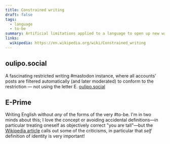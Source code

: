 ```yaml
---
title: Constrained writing
draft: false
tags:
  - language
  - to-be
summary: Artificial limitations applied to a language to open up new ways to use it or learn it.
links:
  wikipedia: https://en.wikipedia.org/wiki/Constrained_writing
---
```


## oulipo.social

A fascinating restricted writing #mastodon instance, where all accounts' posts are filtered automatically (and later moderated) to conform to the restriction — not using the letter E. [oulipo.social](https://oulipo.social)

## E-Prime

Writing English without _any_ of the forms of the very #to-be. I'm in two minds about this; I love the concept or avoiding accidental definitions—in particular treating oneself as objectively correct "you are tall"—but the [Wikipedia article](https://en.wikipedia.org/wiki/E-Prime#Psychological_effects) calls out some of the criticisms, in particular that _self_ definition of identity is very important!
